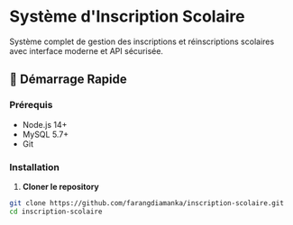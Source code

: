 # Système d'Inscription Scolaire

Système complet de gestion des inscriptions et réinscriptions scolaires avec interface moderne et API sécurisée.

## 🚀 Démarrage Rapide

### Prérequis
- Node.js 14+
- MySQL 5.7+
- Git

### Installation

1. **Cloner le repository**
```bash
git clone https://github.com/farangdiamanka/inscription-scolaire.git
cd inscription-scolaire

